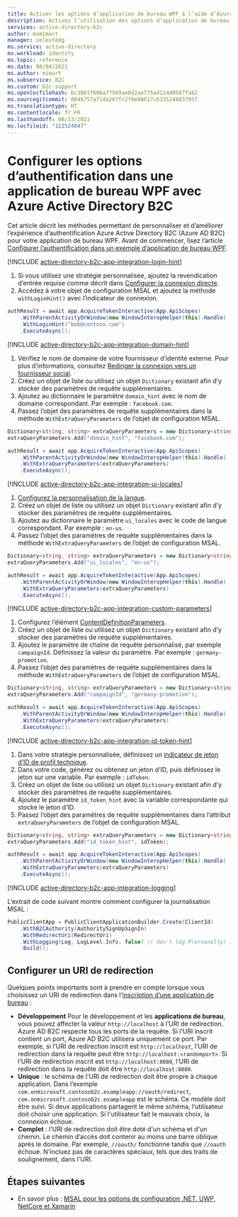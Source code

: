 ```yaml
---
title: Activer les options d’application de bureau WPF à l’aide d’Azure Active Directory B2C
description: Activez l’utilisation des options d’application de bureau WPF à l’aide de plusieurs méthodes.
services: active-directory-b2c
author: msmimart
manager: celestedg
ms.service: active-directory
ms.workload: identity
ms.topic: reference
ms.date: 08/04/2021
ms.author: mimart
ms.subservice: B2C
ms.custom: b2c-support
ms.openlocfilehash: bc3881f60ba77569ae0d2ae775ad124d0587fa82
ms.sourcegitcommit: 0046757af1da267fc2f0e88617c633524883795f
ms.translationtype: HT
ms.contentlocale: fr-FR
ms.lasthandoff: 08/13/2021
ms.locfileid: "122524047"
---
```

# <a name="configure-authentication-options-in-a-wpf-desktop-application-using-azure-active-directory-b2c"></a>Configurer les options d’authentification dans une application de bureau WPF avec Azure Active Directory B2C 

Cet article décrit les méthodes permettant de personnaliser et d’améliorer l’expérience d’authentification Azure Active Directory B2C (Azure AD B2C) pour votre application de bureau WPF. Avant de commencer, lisez l’article [Configurer l’authentification dans un exemple d’application de bureau WPF](configure-authentication-sample-wpf-desktop-app.md).


[!INCLUDE [active-directory-b2c-app-integration-login-hint](../../includes/active-directory-b2c-app-integration-login-hint.md)]

1. Si vous utilisez une stratégie personnalisée, ajoutez la revendication d’entrée requise comme décrit dans [Configurer la connexion directe](direct-signin.md#prepopulate-the-sign-in-name). 
1. Accédez à votre objet de configuration MSAL et ajoutez la méthode `withLoginHint()` avec l’indicateur de connexion.

```csharp
authResult = await app.AcquireTokenInteractive(App.ApiScopes)
    .WithParentActivityOrWindow(new WindowInteropHelper(this).Handle)
    .WithLoginHint("bob@contoso.com")
    .ExecuteAsync();
```

[!INCLUDE [active-directory-b2c-app-integration-domain-hint](../../includes/active-directory-b2c-app-integration-domain-hint.md)]

1. Vérifiez le nom de domaine de votre fournisseur d’identité externe. Pour plus d’informations, consultez [Rediriger la connexion vers un fournisseur social](direct-signin.md#redirect-sign-in-to-a-social-provider). 
1. Créez un objet de liste ou utilisez un objet `Dictionary` existant afin d’y stocker des paramètres de requête supplémentaires.
1. Ajoutez au dictionnaire le paramètre `domain_hint` avec le nom de domaine correspondant. Par exemple : `facebook.com`.
1. Passez l’objet des paramètres de requête supplémentaires dans la méthode `WithExtraQueryParameters` de l’objet de configuration MSAL.

```csharp
Dictionary<string, string> extraQueryParameters = new Dictionary<string, string>();
extraQueryParameters.Add("domain_hint", "facebook.com");

authResult = await app.AcquireTokenInteractive(App.ApiScopes)
    .WithParentActivityOrWindow(new WindowInteropHelper(this).Handle)
    .WithExtraQueryParameters(extraQueryParameters)
    .ExecuteAsync();
```

[!INCLUDE [active-directory-b2c-app-integration-ui-locales](../../includes/active-directory-b2c-app-integration-ui-locales.md)]

1. [Configurez la personnalisation de la langue](language-customization.md).
1. Créez un objet de liste ou utilisez un objet `Dictionary` existant afin d’y stocker des paramètres de requête supplémentaires.
1. Ajoutez au dictionnaire le paramètre `ui_locales` avec le code de langue correspondant. Par exemple : `en-us`.
1. Passez l’objet des paramètres de requête supplémentaires dans la méthode `WithExtraQueryParameters` de l’objet de configuration MSAL.

```csharp
Dictionary<string, string> extraQueryParameters = new Dictionary<string, string>();
extraQueryParameters.Add("ui_locales", "en-us");

authResult = await app.AcquireTokenInteractive(App.ApiScopes)
    .WithParentActivityOrWindow(new WindowInteropHelper(this).Handle)
    .WithExtraQueryParameters(extraQueryParameters)
    .ExecuteAsync();
```

[!INCLUDE [active-directory-b2c-app-integration-custom-parameters](../../includes/active-directory-b2c-app-integration-custom-parameters.md)]

1. Configurez l’élément [ContentDefinitionParameters](customize-ui-with-html.md#configure-dynamic-custom-page-content-uri).
1. Créez un objet de liste ou utilisez un objet `Dictionary` existant afin d’y stocker des paramètres de requête supplémentaires.
1. Ajoutez le paramètre de chaîne de requête personnalisé, par exemple `campaignId`. Définissez la valeur du paramètre. Par exemple : `germany-promotion`.
1. Passez l’objet des paramètres de requête supplémentaires dans la méthode `WithExtraQueryParameters` de l’objet de configuration MSAL.

```csharp
Dictionary<string, string> extraQueryParameters = new Dictionary<string, string>();
extraQueryParameters.Add("campaignId", "germany-promotion");

authResult = await app.AcquireTokenInteractive(App.ApiScopes)
    .WithParentActivityOrWindow(new WindowInteropHelper(this).Handle)
    .WithExtraQueryParameters(extraQueryParameters)
    .ExecuteAsync();
```

[!INCLUDE [active-directory-b2c-app-integration-id-token-hint](../../includes/active-directory-b2c-app-integration-id-token-hint.md)]

1. Dans votre stratégie personnalisée, définissez un [indicateur de jeton d’ID de profil technique](id-token-hint.md).
1. Dans votre code, générez ou obtenez un jeton d’ID, puis définissez le jeton sur une variable. Par exemple : `idToken`. 
1. Créez un objet de liste ou utilisez un objet `Dictionary` existant afin d’y stocker des paramètres de requête supplémentaires.
1. Ajoutez le paramètre `id_token_hint` avec la variable correspondante qui stocke le jeton d’ID.
1. Passez l’objet des paramètres de requête supplémentaires dans l’attribut `extraQueryParameters` de l’objet de configuration MSAL.

```csharp
Dictionary<string, string> extraQueryParameters = new Dictionary<string, string>();
extraQueryParameters.Add("id_token_hint", idToken);

authResult = await app.AcquireTokenInteractive(App.ApiScopes)
    .WithParentActivityOrWindow(new WindowInteropHelper(this).Handle)
    .WithExtraQueryParameters(extraQueryParameters)
    .ExecuteAsync();
```


[!INCLUDE [active-directory-b2c-app-integration-logging](../../includes/active-directory-b2c-app-integration-logging.md)]


L’extrait de code suivant montre comment configurer la journalisation MSAL :

```csharp
PublicClientApp = PublicClientApplicationBuilder.Create(ClientId)
    .WithB2CAuthority(AuthoritySignUpSignIn)
    .WithRedirectUri(RedirectUri)
    .WithLogging(Log, LogLevel.Info, false) // don't log P(ersonally) I(dentifiable) I(nformation) details on a regular basis
    .Build();
```

## <a name="configure-redirect-uri"></a>Configurer un URI de redirection

Quelques points importants sont à prendre en compte lorsque vous choisissez un URI de redirection dans l’[inscription d’une application de bureau](configure-authentication-sample-wpf-desktop-app.md#23-register-the-desktop-app) :

* **Développement** Pour le développement et les **applications de bureau**, vous pouvez affecter la valeur `http://localhost` à l’URI de redirection. Azure AD B2C respecte tous les ports de la requête. Si l’URI inscrit contient un port, Azure AD B2C utilisera uniquement ce port. Par exemple, si l’URI de redirection inscrit est `http://localhost`, l’URI de redirection dans la requête peut être `http://localhost:<randomport>`. Si l’URI de redirection inscrit est `http://localhost:8080`, l’URI de redirection dans la requête doit être `http://localhost:8080`.
* **Unique** : le schéma de l'URI de redirection doit être propre à chaque application. Dans l’exemple `com.onmicrosoft.contosob2c.exampleapp://oauth/redirect`, `com.onmicrosoft.contosob2c.exampleapp` est le schéma. Ce modèle doit être suivi. Si deux applications partagent le même schéma, l’utilisateur doit choisir une application. Si l'utilisateur fait le mauvais choix, la connexion échoue.
* **Complet** : l'URI de redirection doit être doté d'un schéma et d'un chemin. Le chemin d’accès doit contenir au moins une barre oblique après le domaine. Par exemple, `//oauth/` fonctionne tandis que `//oauth` échoue. N'incluez pas de caractères spéciaux, tels que des traits de soulignement, dans l'URI.

## <a name="next-steps"></a>Étapes suivantes

- En savoir plus : [MSAL pour les options de configuration .NET, UWP, NetCore et Xamarin](https://github.com/AzureAD/microsoft-authentication-library-for-dotnet/wiki)
